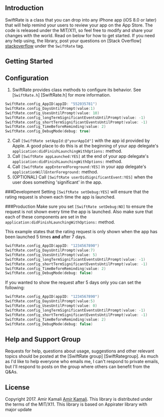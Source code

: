 Introduction
---------------

SwiftRate is a class that you can drop into any iPhone app (iOS 8.0 or later) that will help remind your users
to review your app on the App Store. The code is released under the MIT/X11, so feel free to
modify and share your changes with the world. Read on below for how to get started. If you need any help using, the library, post your questions on [Stack Overflow] [stackoverflow] under the `SwiftRate` tag.

Getting Started
---------------


Configuration
-------------
1. SwiftRate provides class methods to configure its behavior. See [`SwiftRate.h`] [SwiftRate.h] for more information.

```swift
SwiftRate.config_AppID(appID: "552035781")
SwiftRate.config_DaysUntilPrompt(value:1)
SwiftRate.config_UsesUntilPrompt(value: 10)
SwiftRate.config_longTermSignificantEventsUntilPrompt(value: -1)
SwiftRate.config_shortTermSignificantEventsUntilPrompt(value: -1)
SwiftRate.config_TimeBeforeReminding(value: 2)
SwiftRate.config_DebugMode(debug: true)
```

2. Call `[SwiftRate setAppId:@"yourAppId"]` with the app id provided by Apple. A good place to do this is at the beginning of your app delegate's `application:didFinishLaunchingWithOptions:` method.
3. Call `[SwiftRate appLaunched:YES]` at the end of your app delegate's `application:didFinishLaunchingWithOptions:` method.
4. Call `[SwiftRate appEnteredForeground:YES]` in your app delegate's `applicationWillEnterForeground:` method.
5. (OPTIONAL) Call `[SwiftRate userDidSignificantEvent:YES]` when the user does something 'significant' in the app.

###Development
Setting `[SwiftRate setDebug:YES]` will ensure that the rating request is shown each time the app is launched.

###Production
Make sure you set `[SwiftRate setDebug:NO]` to ensure the request is not shown every time the app is launched. Also make sure that each of these components are set in the `application:didFinishLaunchingWithOptions:` method.

This example states that the rating request is only shown when the app has been launched 5 times **and** after 7 days.

```swift
SwiftRate.config_AppID(appID: "1234567890")
SwiftRate.config_DaysUntilPrompt(value:7)
SwiftRate.config_UsesUntilPrompt(value: 5)
SwiftRate.config_longTermSignificantEventsUntilPrompt(value: -1)
SwiftRate.config_shortTermSignificantEventsUntilPrompt(value: -1)
SwiftRate.config_TimeBeforeReminding(value: 2)
SwiftRate.config_DebugMode(debug: false)

```

If you wanted to show the request after 5 days only you can set the following:

```swift
SwiftRate.config_AppID(appID: "1234567890")
SwiftRate.config_DaysUntilPrompt(value:5)
SwiftRate.config_UsesUntilPrompt(value: 0)
SwiftRate.config_longTermSignificantEventsUntilPrompt(value: -1)
SwiftRate.config_shortTermSignificantEventsUntilPrompt(value: -1)
SwiftRate.config_TimeBeforeReminding(value: 2)
SwiftRate.config_DebugMode(debug: false)
```

Help and Support Group
----------------------
Requests for help, questions about usage, suggestions and other relevant topics should be posted at the [SwiftRate group] [SwiftRategroup]. As much as I'd like to help everyone who emails me, I can't respond to private emails, but I'll respond to posts on the group where others can benefit from the Q&As.

License
-------
Copyright 2017. Amir Kamali [Amir Kamali].
This library is distributed under the terms of the MIT/X11.
This library is based on Appirater library with major update


[stackoverflow]: http://stackoverflow.com/
[homepage]: https://arashpayan.com/blog/2009/09/07/presenting-SwiftRate/
[Amir Kamali]: http://Kamali.io

